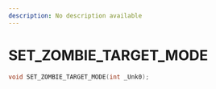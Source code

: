```yaml
---
description: No description available 
---
```


# SET_ZOMBIE_TARGET_MODE

```cpp
void SET_ZOMBIE_TARGET_MODE(int _Unk0);
```